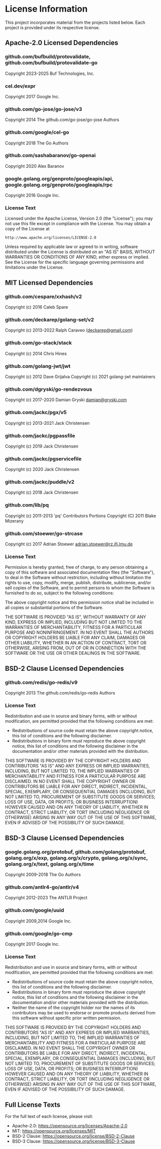 # License Information

This project incorporates material from the projects listed below. Each project is provided under its respective license.

## Apache-2.0 Licensed Dependencies

### github.com/bufbuild/protovalidate, github.com/bufbuild/protovalidate-go
Copyright 2023-2025 Buf Technologies, Inc.

### cel.dev/expr
Copyright 2017 Google Inc.

### github.com/go-jose/go-jose/v3
Copyright 2014 The github.com/go-jose/go-jose Authors

### github.com/google/cel-go
Copyright 2018 The Go Authors

### github.com/sashabaranov/go-openai
Copyright 2020 Alex Baranov

### google.golang.org/genproto/googleapis/api, google.golang.org/genproto/googleapis/rpc
Copyright 2016 Google Inc.

### License Text

Licensed under the Apache License, Version 2.0 (the "License");
you may not use this file except in compliance with the License.
You may obtain a copy of the License at

    http://www.apache.org/licenses/LICENSE-2.0

Unless required by applicable law or agreed to in writing, software
distributed under the License is distributed on an "AS IS" BASIS,
WITHOUT WARRANTIES OR CONDITIONS OF ANY KIND, either express or implied.
See the License for the specific language governing permissions and
limitations under the License.

## MIT Licensed Dependencies

### github.com/cespare/xxhash/v2
Copyright (c) 2016 Caleb Spare

### github.com/deckarep/golang-set/v2
Copyright (c) 2013-2022 Ralph Caraveo (deckarep@gmail.com)

### github.com/go-stack/stack
Copyright (c) 2014 Chris Hines

### github.com/golang-jwt/jwt
Copyright (c) 2012 Dave Grijalva Copyright (c) 2021 golang-jwt maintainers

### github.com/dgryski/go-rendezvous
Copyright (c) 2017-2020 Damian Gryski <damian@gryski.com>

### github.com/jackc/pgx/v5
Copyright (c) 2013-2021 Jack Christensen

### github.com/jackc/pgpassfile
Copyright (c) 2019 Jack Christensen

### github.com/jackc/pgservicefile
Copyright (c) 2020 Jack Christensen

### github.com/jackc/puddle/v2
Copyright (c) 2018 Jack Christensen

### github.com/lib/pq
Copyright (c) 2011-2013 'pq' Contributors Portions Copyright (C) 2011 Blake Mizerany

### github.com/stoewer/go-strcase
Copyright (c) 2017 Adrian Stoewer <adrian.stoewer@rz.ifi.lmu.de>

### License Text

Permission is hereby granted, free of charge, to any person obtaining a copy
of this software and associated documentation files (the "Software"), to deal
in the Software without restriction, including without limitation the rights
to use, copy, modify, merge, publish, distribute, sublicense, and/or sell
copies of the Software, and to permit persons to whom the Software is
furnished to do so, subject to the following conditions:

The above copyright notice and this permission notice shall be included in all
copies or substantial portions of the Software.

THE SOFTWARE IS PROVIDED "AS IS", WITHOUT WARRANTY OF ANY KIND, EXPRESS OR
IMPLIED, INCLUDING BUT NOT LIMITED TO THE WARRANTIES OF MERCHANTABILITY,
FITNESS FOR A PARTICULAR PURPOSE AND NONINFRINGEMENT. IN NO EVENT SHALL THE
AUTHORS OR COPYRIGHT HOLDERS BE LIABLE FOR ANY CLAIM, DAMAGES OR OTHER
LIABILITY, WHETHER IN AN ACTION OF CONTRACT, TORT OR OTHERWISE, ARISING FROM,
OUT OF OR IN CONNECTION WITH THE SOFTWARE OR THE USE OR OTHER DEALINGS IN THE
SOFTWARE.

## BSD-2 Clause Licensed Dependencies

### github.com/redis/go-redis/v9
Copyright 2013 The github.com/redis/go-redis Authors

### License Text

Redistribution and use in source and binary forms, with or without
modification, are permitted provided that the following conditions are
met:

   * Redistributions of source code must retain the above copyright
notice, this list of conditions and the following disclaimer.
   * Redistributions in binary form must reproduce the above
copyright notice, this list of conditions and the following disclaimer
in the documentation and/or other materials provided with the
distribution.

THIS SOFTWARE IS PROVIDED BY THE COPYRIGHT HOLDERS AND CONTRIBUTORS
"AS IS" AND ANY EXPRESS OR IMPLIED WARRANTIES, INCLUDING, BUT NOT
LIMITED TO, THE IMPLIED WARRANTIES OF MERCHANTABILITY AND FITNESS FOR
A PARTICULAR PURPOSE ARE DISCLAIMED. IN NO EVENT SHALL THE COPYRIGHT
OWNER OR CONTRIBUTORS BE LIABLE FOR ANY DIRECT, INDIRECT, INCIDENTAL,
SPECIAL, EXEMPLARY, OR CONSEQUENTIAL DAMAGES (INCLUDING, BUT NOT
LIMITED TO, PROCUREMENT OF SUBSTITUTE GOODS OR SERVICES; LOSS OF USE,
DATA, OR PROFITS; OR BUSINESS INTERRUPTION) HOWEVER CAUSED AND ON ANY
THEORY OF LIABILITY, WHETHER IN CONTRACT, STRICT LIABILITY, OR TORT
(INCLUDING NEGLIGENCE OR OTHERWISE) ARISING IN ANY WAY OUT OF THE USE
OF THIS SOFTWARE, EVEN IF ADVISED OF THE POSSIBILITY OF SUCH DAMAGE.

## BSD-3 Clause Licensed Dependencies

### google.golang.org/protobuf, github.com/golang/protobuf, golang.org/x/exp, golang.org/x/crypto, golang.org/x/sync, golang.org/x/text, golang.org/x/time
Copyright 2009-2018 The Go Authors

### github.com/antlr4-go/antlr/v4
Copyright 2012-2023 The ANTLR Project

### github.com/google/uuid
Copyright 2009,2014 Google Inc. 

### github.com/google/go-cmp
Copyright 2017 Google Inc. 

### License Text

Redistribution and use in source and binary forms, with or without
modification, are permitted provided that the following conditions are
met:

   * Redistributions of source code must retain the above copyright
notice, this list of conditions and the following disclaimer.
   * Redistributions in binary form must reproduce the above
copyright notice, this list of conditions and the following disclaimer
in the documentation and/or other materials provided with the
distribution.
   * Neither the name of the copyright holder nor the names of its
contributors may be used to endorse or promote products derived from
this software without specific prior written permission.

THIS SOFTWARE IS PROVIDED BY THE COPYRIGHT HOLDERS AND CONTRIBUTORS
"AS IS" AND ANY EXPRESS OR IMPLIED WARRANTIES, INCLUDING, BUT NOT
LIMITED TO, THE IMPLIED WARRANTIES OF MERCHANTABILITY AND FITNESS FOR
A PARTICULAR PURPOSE ARE DISCLAIMED. IN NO EVENT SHALL THE COPYRIGHT
OWNER OR CONTRIBUTORS BE LIABLE FOR ANY DIRECT, INDIRECT, INCIDENTAL,
SPECIAL, EXEMPLARY, OR CONSEQUENTIAL DAMAGES (INCLUDING, BUT NOT
LIMITED TO, PROCUREMENT OF SUBSTITUTE GOODS OR SERVICES; LOSS OF USE,
DATA, OR PROFITS; OR BUSINESS INTERRUPTION) HOWEVER CAUSED AND ON ANY
THEORY OF LIABILITY, WHETHER IN CONTRACT, STRICT LIABILITY, OR TORT
(INCLUDING NEGLIGENCE OR OTHERWISE) ARISING IN ANY WAY OUT OF THE USE
OF THIS SOFTWARE, EVEN IF ADVISED OF THE POSSIBILITY OF SUCH DAMAGE.

## Full License Texts

For the full text of each license, please visit:
- Apache-2.0: https://opensource.org/licenses/Apache-2.0
- MIT: https://opensource.org/licenses/MIT
- BSD-2 Clause: https://opensource.org/license/BSD-2-Clause
- BSD-3 Clause: https://opensource.org/license/BSD-3-Clause
